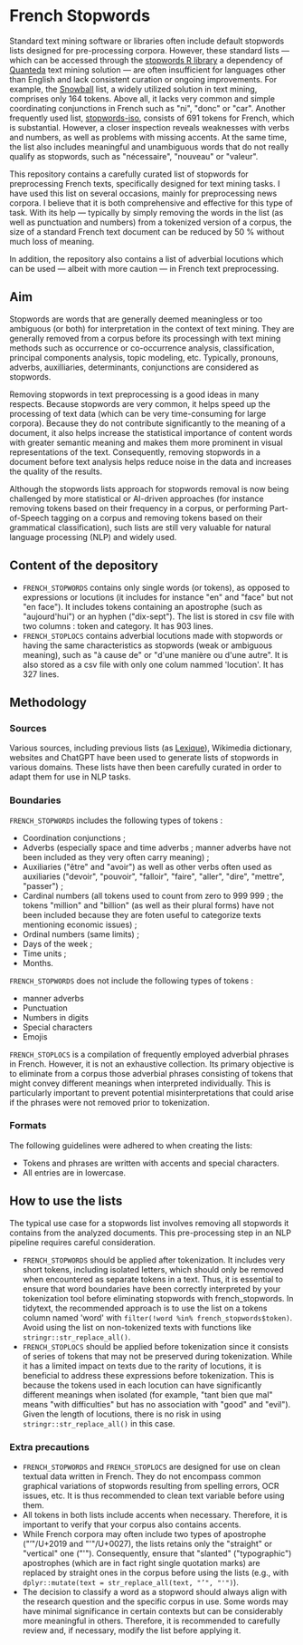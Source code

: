 # French Stopwords

Standard text mining software or libraries often include default stopwords lists designed for pre-processing corpora. However, these standard lists — which can be accessed through the [stopwords R library](https://github.com/quanteda/stopwords) a dependency of [Quanteda](https://github.com/quanteda/) text mining solution — are often insufficient for languages other than English and lack consistent curation or ongoing improvements. For example, the [Snowball](https://snowballstem.org/projects.html) list, a widely utilized solution in text mining, comprises only 164 tokens. Above all, it lacks very common and simple coordinating conjunctions in French such as "ni", "donc" or "car". Another frequently used list, [stopwords-iso](https://github.com/stopwords-iso/stopwords-fr/tree/master), consists of 691 tokens for French, which is substantial. However, a closer inspection reveals weaknesses with verbs and numbers, as well as problems with missing accents. At the same time, the list also includes meaningful and unambiguous words that do not really qualify as stopwords, such as "nécessaire", "nouveau" or "valeur".

This repository contains a carefully curated list of stopwords for preprocessing French texts, specifically designed for text mining tasks. I have used this list on several occasions, mainly for preprocessing news corpora. I believe that it is both comprehensive and effective for this type of task. With its help — typically by simply removing the words in the list (as well as punctuation and numbers) from a tokenized version of a corpus, the size of a standard French text document can be reduced by 50 % without much loss of meaning.

In addition, the repository also contains a list of adverbial locutions which can be used — albeit with more caution — in French text preprocessing.

## Aim

Stopwords are words that are generally deemed meaningless or too ambiguous (or both) for interpretation in the context of text mining. They are generally removed from a corpus before its processingh with text mining methods such as occurrence or co-occurrence analysis, classification, principal components analysis, topic modeling, etc. Typically, pronouns, adverbs, auxilliaries, determinants, conjunctions are considered as stopwords.

Removing stopwords in text preprocessing is a good ideas in many respects. Because stopwords are very common, it helps speed up the processing of text data (which can be very time-consuming for large corpora). Because they do not contribute significantly to the meaning of a document, it also helps increase the statistical importance of content words with greater semantic meaning and makes them more prominent in visual representations of the text. Consequently, removing stopwords in a document before text analysis helps reduce noise in the data and increases the quality of the results.

Although the stopwords lists approach for stopwords removal is now being challenged by more statistical or AI-driven approaches (for instance removing tokens based on their frequency in a corpus, or performing Part-of-Speech tagging on a corpus and removing tokens based on their grammatical classification), such lists are still very valuable for natural language processing (NLP) and widely used.

## Content of the depository

- `FRENCH_STOPWORDS` contains only single words (or tokens), as opposed to expressions or locutions (it includes for instance "en" and "face" but not "en face"). It includes tokens containing an apostrophe (such as "aujourd'hui") or an hyphen ("dix-sept"). The list is stored in csv file with two columns : token and category. It has 903 lines.
- `FRENCH_STOPLOCS` contains adverbial locutions made with stopwords or having the same characteristics as stopwords (weak or ambiguous meaning), such as "à cause de" or "d'une manière ou d'une autre". It is also stored as a csv file with only one colum nammed 'locution'. It has 327 lines.

## Methodology

### Sources

Various sources, including previous lists (as [Lexique](http://www.lexique.org/)), Wikimedia dictionary, websites and ChatGPT have been used to generate lists of stopwords in various domains. These lists have then been carefully curated in order to adapt them for use in NLP tasks.

### Boundaries

`FRENCH_STOPWORDS` includes the following types of tokens :
- Coordination conjunctions ;
- Adverbs (especially space and time adverbs ; manner adverbs have not been included as they very often carry meaning) ;
- Auxiliaries ("être" and "avoir") as well as other verbs often used as auxiliaries ("devoir", "pouvoir", "falloir", "faire", "aller", "dire", "mettre", "passer") ;
- Cardinal numbers (all tokens used to count from zero to 999 999 ; the tokens "million" and "billion" (as well as their plural forms) have not been included because they are foten useful to categorize texts mentioning economic issues) ;
- Ordinal numbers (same limits) ;
- Days of the week ;
- Time units ;
- Months.

`FRENCH_STOPWORDS` does not include the following types of tokens :
- manner adverbs
- Punctuation
- Numbers in digits
- Special characters
- Emojis

`FRENCH_STOPLOCS` is a compilation of frequently employed adverbial phrases in French. However, it is not an exhaustive collection. Its primary objective is to eliminate from a corpus those adverbial phrases consisting of tokens that might convey different meanings when interpreted individually. This is particularly important to prevent potential misinterpretations that could arise if the phrases were not removed prior to tokenization.

### Formats

The following guidelines were adhered to when creating the lists:

- Tokens and phrases are written with accents and special characters.
- All entries are in lowercase.

## How to use the lists

The typical use case for a stopwords list involves removing all stopwords it contains from the analyzed documents. This pre-processing step in an NLP pipeline requires careful consideration.

- `FRENCH_STOPWORDS` should be applied after tokenization. It includes very short tokens, including isolated letters, which should only be removed when encountered as separate tokens in a text. Thus, it is essential to ensure that word boundaries have been correctly interpreted by your tokenization tool before eliminating stopwords with french_stopwords. In tidytext, the recommended approach is to use the list on a tokens column named 'word' with `filter(!word %in% french_stopwords$token)`. Avoid using the list on non-tokenized texts with functions like `stringr::str_replace_all()`.
- `FRENCH_STOPLOCS` should be applied before tokenization since it consists of series of tokens that may not be preserved during tokenization. While it has a limited impact on texts due to the rarity of locutions, it is beneficial to address these expressions before tokenization. This is because the tokens used in each locution can have significantly different meanings when isolated (for example, "tant bien que mal" means "with difficulties" but has no association with "good" and "evil"). Given the length of locutions, there is no risk in using `stringr::str_replace_all()` in this case.

### Extra precautions

- `FRENCH_STOPWORDS` and  `FRENCH_STOPLOCS` are designed for use on clean textual data written in French. They do not encompass common graphical variations of stopwords resulting from spelling errors, OCR issues, etc. It is thus recommended to clean text variable before using them.
- All tokens in both lists include accents when necessary. Therefore, it is important to verify that your corpus also contains accents.
- While French corpora may often include two types of apostrophe ("’"/U+2019 and "'"/U+0027), the lists retains only the "straight" or "vertical" one ("'"). Consequently, ensure that "slanted" ("typographic") apostrophes (which are in fact right single quotation marks) are replaced by straight ones in the corpus before using the lists (e.g., with `dplyr::mutate(text = str_replace_all(text, "’", "'")`).
- The decision to classify a word as a stopword should always align with the research question and the specific corpus in use. Some words may have minimal significance in certain contexts but can be considerably more meaningful in others. Therefore, it is recommended to carefully review and, if necessary, modify the list before applying it.
